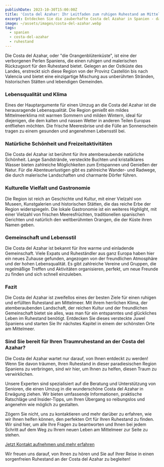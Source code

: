 ```yaml
---
publishDate: 2023-10-30T15:00:00Z
title: 'Costa del Azahar: Ihr Leitfaden zum ruhigen Ruhestand am Mittelmeer'
excerpt: Entdecken Sie die zauberhafte Costa del Azahar in Spanien - das perfekte Ziel für einen ruhigen und erfüllten Ruhestand am Mittelmeer. Erfahren Sie mehr über die Lebensqualität, die atemberaubende Natur, kulturelle Erlebnisse und warum immer mehr Senioren sich für dieses Paradies entscheiden.
image: ~/assets/images/costa-del-azahar.webp
tags:
  - spanien
  - costa-del-azahar
  - ruhestand
---
```


Die Costa del Azahar, oder "die Orangenblütenküste", ist eine der verborgenen Perlen Spaniens, die einen ruhigen und malerischen Rückzugsort für den Ruhestand bietet. Gelegen an der Ostküste des Landes, erstreckt sich diese Region von der Provinz Castellón bis nach Valencia und bietet eine einzigartige Mischung aus unberührten Stränden, historischen Stätten und lebendigen Gemeinden.

### Lebensqualität und Klima

Eines der Hauptargumente für einen Umzug an die Costa del Azahar ist die herausragende Lebensqualität. Die Region genießt ein mildes Mittelmeerklima mit warmen Sommern und milden Wintern, ideal für diejenigen, die dem kalten und nassen Wetter in anderen Teilen Europas entfliehen möchten. Die frische Meeresbrise und die Fülle an Sonnenschein tragen zu einem gesunden und angenehmen Lebensstil bei.

### Natürliche Schönheit und Freizeitaktivitäten

Die Costa del Azahar ist berühmt für ihre atemberaubende natürliche Schönheit. Lange Sandstrände, versteckte Buchten und kristallklares Wasser bieten zahlreiche Möglichkeiten zum Entspannen und Genießen der Natur. Für die Abenteuerlustigen gibt es zahlreiche Wander- und Radwege, die durch malerische Landschaften und charmante Dörfer führen.

### Kulturelle Vielfalt und Gastronomie

Die Region ist reich an Geschichte und Kultur, mit einer Vielzahl von Museen, Kunstgalerien und historischen Stätten, die das reiche Erbe der Region widerspiegeln. Die lokale Gastronomie ist ein weiteres Highlight, mit einer Vielzahl von frischen Meeresfrüchten, traditionellen spanischen Gerichten und natürlich den weltberühmten Orangen, die der Küste ihren Namen geben.

### Gemeinschaft und Lebensstil

Die Costa del Azahar ist bekannt für ihre warme und einladende Gemeinschaft. Viele Expats und Ruheständler aus ganz Europa haben hier ein neues Zuhause gefunden, angezogen von der freundlichen Atmosphäre und der hohen Lebensqualität. Es gibt zahlreiche Vereine und Gruppen, die regelmäßige Treffen und Aktivitäten organisieren, perfekt, um neue Freunde zu finden und sich schnell einzuleben.

### Fazit

Die Costa del Azahar ist zweifellos eines der besten Ziele für einen ruhigen und erfüllten Ruhestand am Mittelmeer. Mit ihrem herrlichen Klima, der atemberaubenden Landschaft, der reichen Kultur und der freundlichen Gemeinschaft bietet sie alles, was man für ein entspanntes und glückliches Leben im Ruhestand benötigt. Entdecken Sie dieses versteckte Juwel Spaniens und starten Sie Ihr nächstes Kapitel in einem der schönsten Orte am Mittelmeer.

### Sind Sie bereit für Ihren Traumruhestand an der Costa del Azahar?

Die Costa del Azahar wartet nur darauf, von Ihnen entdeckt zu werden! Wenn Sie davon träumen, Ihren Ruhestand in dieser paradiesischen Region Spaniens zu verbringen, sind wir hier, um Ihnen zu helfen, diesen Traum zu verwirklichen.

Unsere Experten sind spezialisiert auf die Beratung und Unterstützung von Senioren, die einen Umzug in die wunderschöne Costa del Azahar in Erwägung ziehen. Wir bieten umfassende Informationen, praktische Ratschläge und Insider-Tipps, um Ihren Übergang so reibungslos und angenehm wie möglich zu gestalten.

Zögern Sie nicht, uns zu kontaktieren und mehr darüber zu erfahren, wie wir Ihnen helfen können, den perfekten Ort für Ihren Ruhestand zu finden. Wir sind hier, um alle Ihre Fragen zu beantworten und Ihnen bei jedem Schritt auf dem Weg zu Ihrem neuen Leben am Mittelmeer zur Seite zu stehen.

[Jetzt Kontakt aufnehmen und mehr erfahren](/contact)

Wir freuen uns darauf, von Ihnen zu hören und Sie auf Ihrer Reise in einen sorgenfreien Ruhestand an der Costa del Azahar zu begleiten!
